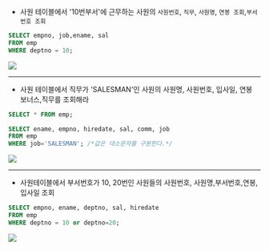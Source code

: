 - 사원 테이블에서 '10번부서'에 근무하는 사원의 `사원번호`, `직무`, `사원명`, `연봉 조회`,`부서번호 조회`

```sql
SELECT empno, job,ename, sal
FROM emp
WHERE deptno = 10;
```

<img src = "https://user-images.githubusercontent.com/69107255/102306794-6960ba80-3fa6-11eb-87b7-e3199a200e3f.png">

---
- 사원 테이블에서 직무가 'SALESMAN'인 사원의 사원명, 사원번호, 입사일, 연봉 보너스,직무를 조회해라

```sql
SELECT * FROM emp;

SELECT ename, empno, hiredate, sal, comm, job
FROM emp
WHERE job='SALESMAN'; /*값은 대소문자를 구분한다.*/
```

<img src = "https://user-images.githubusercontent.com/69107255/102306857-92814b00-3fa6-11eb-8619-53e757912b9f.png">

---

- 사원테이블에서 부서번호가 10, 20번인 사원들의 사원번호, 사원명,부서번호,연봉,입사일 조회

```sql
SELECT empno, ename, deptno, sal, hiredate
FROM emp
WHERE deptno = 10 or deptno=20;
```

<img src = "https://user-images.githubusercontent.com/69107255/102306904-b04eb000-3fa6-11eb-9b2a-58c5dc21ddf8.png">